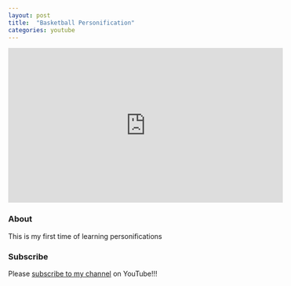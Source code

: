 ```yaml
---
layout: post
title:  "Basketball Personification"
categories: youtube
---
```


<iframe width="560" height="315" src="https://www.youtube.com/embed/wWkTWmX-BrA" frameborder="0" allow="accelerometer; autoplay; encrypted-media; gyroscope; picture-in-picture" allowfullscreen></iframe>

### About 
This is my first time of learning personifications

### Subscribe

Please [subscribe to my channel][subscribe] on YouTube!!!

[subscribe]: https://www.youtube.com/channel/UCT4txpX7XJF31kt5Y5fQkuQ